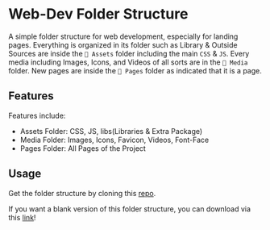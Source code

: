 # Web-Dev Folder Structure

A simple folder structure for web development, especially for landing
pages. Everything is organized in its folder such as Library & Outside
Sources are inside the `📁 Assets` folder including the main
`CSS` & `JS`. Every media including Images, Icons,
and Videos of all sorts are in the `📁 Media` folder. New
pages are inside the `📁 Pages` folder as indicated that it
is a page.

## Features

Features include:

- Assets Folder: CSS, JS, libs(Libraries & Extra Package)
- Media Folder: Images, Icons, Favicon, Videos, Font-Face
- Pages Folder: All Pages of the Project

## Usage

Get the folder structure by cloning this [repo](https://github.com/bunleaps/web-folder-structure).

If you want a blank version of this folder structure, you can download via this [link](#usage)!
